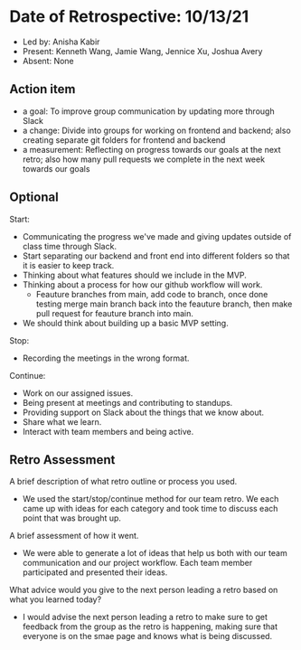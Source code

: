 # Date of Retrospective: 10/13/21

* Led by: Anisha Kabir
* Present: Kenneth Wang, Jamie Wang, Jennice Xu, Joshua Avery
* Absent: None

## Action item

* a goal: To improve group communication by updating more through Slack
* a change: Divide into groups for working on frontend and backend; also creating separate git folders for frontend and backend
* a measurement: Reflecting on progress towards our goals at the next retro; also how many pull requests we complete in the next week towards our goals

## Optional

Start:
- Communicating the progress we've made and giving updates outside of class time through Slack.
- Start separating our backend and front end into different folders so that it is easier to keep track.
- Thinking about what features should we include in the MVP.
- Thinking about a process for how our github workflow will work.
  - Feauture branches from main, add code to branch, once done testing merge main branch back into the feauture branch, then make pull request for feauture branch into main.
- We should think about building up a basic MVP setting.

Stop: 
- Recording the meetings in the wrong format.

Continue:
- Work on our assigned issues.
- Being present at meetings and contributing to standups.
- Providing support on Slack about the things that we know about. 
- Share what we learn.
- Interact with team members and being active. 

## Retro Assessment

A brief description of what retro outline or process you used.

* We used the start/stop/continue method for our team retro. We each came up with ideas for each category and took time to discuss each point that was brought up.

A brief assessment of how it went.

* We were able to generate a lot of ideas that help us both with our team communication and our project workflow. Each team member participated and presented their ideas. 

What advice would you give to the next person leading a retro based on what you learned today?

* I would advise the next person leading a retro to make sure to get feedback from the group as the retro is happening, making sure that everyone is on the smae page and knows what is being discussed.
  
